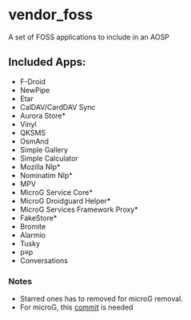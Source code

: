 # vendor_foss
A set of FOSS applications to include in an AOSP

## Included Apps:

- F-Droid
- NewPipe
- Etar
- CalDAV/CardDAV Sync
- Aurora Store*
- Vinyl
- QKSMS
- OsmAnd
- Simple Gallery
- Simple Calculator
- Mozilla Nlp*
- Nominatim Nlp*
- MPV
- MicroG Service Core*
- MicroG Droidguard Helper*
- MicroG Services Framework Proxy*
- FakeStore*
- Bromite
- Alarmio
- Tusky
- p≡p
- Conversations

### Notes

- Starred ones has to removed for microG removal.
- For microG, this [commit](https://github.com/microg/android_packages_apps_GmsCore/pull/957) is needed
